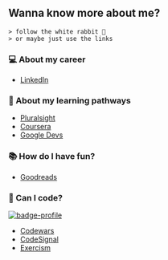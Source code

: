 ## Wanna know more about me?
``` 
> follow the white rabbit 🐰
> or maybe just use the links
```

### 💻 About my career
* [LinkedIn](https://www.linkedin.com/in/poacosta77)

### 🌱 About my learning pathways
* [Pluralsight](https://app.pluralsight.com/profile/poacosta)
* [Coursera](https://www.coursera.org/user/2ac5fd131890c22245a0ef08e29e5e99)
* [Google Devs](https://g.dev/poacosta)

### 📚 How do I have fun?
* [Goodreads](https://www.goodreads.com/user/show/141287714-pedro-acosta)

### 🧮 Can I code?
[![badge-profile](https://www.codewars.com/users/poacosta87/badges/large)](https://www.codewars.com/users/poacosta87)
* [Codewars](https://www.codewars.com/users/poacosta87)
* [CodeSignal](https://app.codesignal.com/profile/poacosta)
* [Exercism](https://exercism.org/profiles/poacosta)
